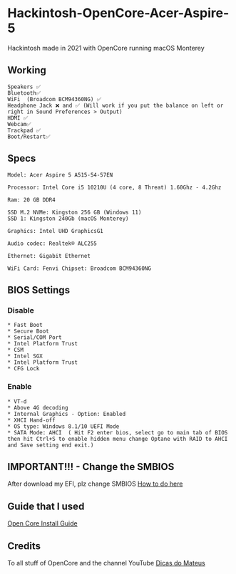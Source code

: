 # Hackintosh-OpenCore-Acer-Aspire-5
Hackintosh made in 2021 with OpenCore running macOS Monterey

## Working
```
Speakers ✅
Bluetooth✅
WiFi  (Broadcom BCM94360NG) ✅ 
Headphone Jack ❌ and ✅ (Will work if you put the balance on left or right in Sound Preferences > Output)
HDMI ✅ 
Webcam✅
Trackpad ✅
Boot/Restart✅

```


## Specs
```
Model: Acer Aspire 5 A515-54-57EN

Processor: Intel Core i5 10210U (4 core, 8 Threat) 1.60Ghz - 4.2Ghz

Ram: 20 GB DDR4 

SSD M.2 NVMe: Kingston 256 GB (Windows 11)
SSD 1: Kingston 240Gb (macOS Monterey)

Graphics: Intel UHD GraphicsG1

Audio codec: Realtek® ALC255 

Ethernet: Gigabit Ethernet

WiFi Card: Fenvi Chipset: Broadcom BCM94360NG

```
## BIOS Settings

### Disable

```
* Fast Boot
* Secure Boot
* Serial/COM Port
* Intel Platform Trust
* CSM
* Intel SGX
* Intel Platform Trust
* CFG Lock

```
### Enable

```
* VT-d
* Above 4G decoding
* Internal Graphics - Option: Enabled
* XHCI Hand-off
* OS type: Windows 8.1/10 UEFI Mode
* SATA Mode: AHCI  ( Hit F2 enter bios, select go to main tab of BIOS then hit Ctrl+S to enable hidden menu change Optane with RAID to AHCI and Save setting end exit.)
```

## IMPORTANT!!! - Change the SMBIOS

After download my EFI, plz change SMBIOS [How to do here](https://dortania.github.io/OpenCore-Install-Guide/config.plist/coffee-lake.html#platforminfo)

## Guide that I used

[Open Core Install Guide](https://dortania.github.io/OpenCore-Install-Guide/)

## Credits

To all stuff of OpenCore and the channel YouTube [Dicas do Mateus](https://www.youtube.com/channel/UCPCUdJ9cRior4FZ1TEz6qdA)
